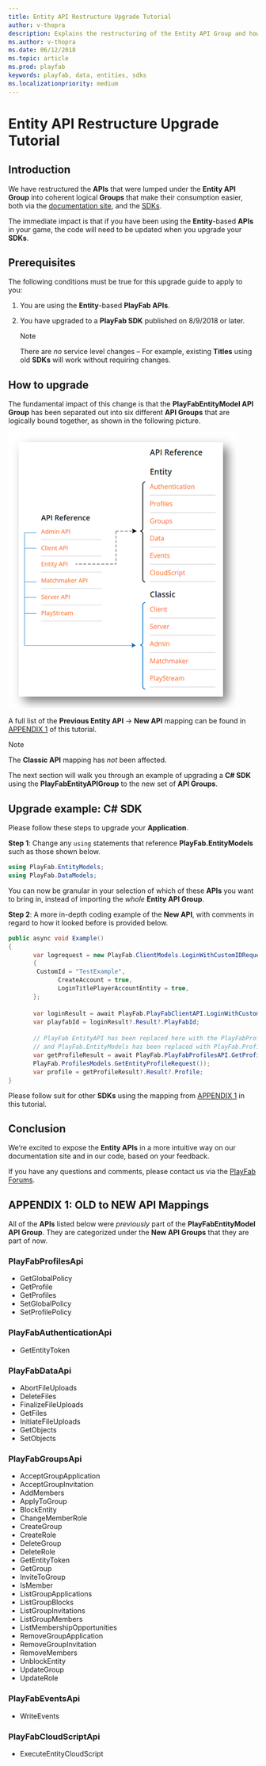```yaml
---
title: Entity API Restructure Upgrade Tutorial
author: v-thopra
description: Explains the restructuring of the Entity API Group and how to change your code accordingly.
ms.author: v-thopra
ms.date: 06/12/2018
ms.topic: article
ms.prod: playfab
keywords: playfab, data, entities, sdks
ms.localizationpriority: medium
---
```


# Entity API Restructure Upgrade Tutorial

## Introduction

We have restructured the **APIs** that were lumped under the **Entity API Group** into coherent logical **Groups** that make their consumption easier, both via the [documentation site](../../../api-references/index.md), and the [SDKs](../../../index.md?#pivot=documentation&panel=sdks).

The immediate impact is that if you have been using the **Entity**-based **APIs** in your game, the code will need to be updated when you upgrade your **SDKs**.

## Prerequisites

The following conditions must be true for this upgrade guide to apply to you:

1. You are using the **Entity**-based **PlayFab APIs**.
2. You have upgraded to a **PlayFab SDK** published on 8/9/2018 or later.

   > [!Note]
   > There are *no* service level changes – For example, existing **Titles** using old **SDKs** will work without requiring changes.

## How to upgrade

The fundamental impact of this change is that the **PlayFabEntityModel API Group** has been separated out into six different **API Groups** that are logically bound together, as shown in the following picture.

![Changes to PlayFabEntityModel API group](media/tutorials/changes-to-playfabentitymodel-api-group.png)

A full list of the **Previous Entity API** -> **New API** mapping can be found in [APPENDIX 1](#appendix-1-old-to-new-api-mappings) of this tutorial.

> [!Note]
> The **Classic API** mapping has *not* been affected.

The next section will walk you through an example of upgrading a **C# SDK** using the **PlayFabEntityAPIGroup** to the new set of **API Groups**.

## Upgrade example: C# SDK

Please follow these steps to upgrade your **Application**.

**Step 1**: Change any `using` statements that reference **PlayFab.EntityModels** such as those shown below.

```csharp
using PlayFab.EntityModels;
using PlayFab.DataModels;
```

You can now be granular in your selection of which of these **APIs** you want to bring in, instead of importing the *whole* **Entity API Group**.

**Step 2**: A more in-depth coding example of the **New API**, with comments in regard to how it looked before is provided below.

```csharp
public async void Example()
{
       var logrequest = new PlayFab.ClientModels.LoginWithCustomIDRequest
       {
       	CustomId = "TestExample",
              CreateAccount = true,
              LoginTitlePlayerAccountEntity = true,
       };

       var loginResult = await PlayFab.PlayFabClientAPI.LoginWithCustomIDAsync(logrequest);
       var playfabId = loginResult?.Result?.PlayFabId;

       // PlayFab EntityAPI has been replaced here with the PlayFabProfilesAPI
       // and PlayFab.EntityModels has been replaced with PlayFab.ProfileModels
       var getProfileResult = await PlayFab.PlayFabProfilesAPI.GetProfileAsync(new 
       PlayFab.ProfilesModels.GetEntityProfileRequest());
       var profile = getProfileResult?.Result?.Profile;
}
```

Please follow suit for other **SDKs** using the mapping from [APPENDIX 1](#appendix-1-old-to-new-api-mappings) in this tutorial.

## Conclusion

We’re excited to expose the **Entity APIs** in a more intuitive way on our documentation site and in our code, based on your feedback.

If you have any questions and comments, please contact us via the [PlayFab Forums](https://community.playfab.com/index.html).

## APPENDIX 1: OLD to NEW API Mappings

All of the **APIs** listed below were *previously* part of the **PlayFabEntityModel API Group**. They are categorized under the **New API Groups** that they are part of now.

### PlayFabProfilesApi

- GetGlobalPolicy
- GetProfile
- GetProfiles
- SetGlobalPolicy
- SetProfilePolicy  

### PlayFabAuthenticationApi

- GetEntityToken

### PlayFabDataApi

- AbortFileUploads
- DeleteFiles
- FinalizeFileUploads
- GetFiles
- InitiateFileUploads 
- GetObjects
- SetObjects

### PlayFabGroupsApi

- AcceptGroupApplication
- AcceptGroupInvitation
- AddMembers
- ApplyToGroup
- BlockEntity
- ChangeMemberRole
- CreateGroup
- CreateRole
- DeleteGroup
- DeleteRole
- GetEntityToken
- GetGroup
- InviteToGroup
- IsMember
- ListGroupApplications
- ListGroupBlocks
- ListGroupInvitations
- ListGroupMembers
- ListMembershipOpportunities
- RemoveGroupApplication
- RemoveGroupInvitation
- RemoveMembers
- UnblockEntity
- UpdateGroup
- UpdateRole

### PlayFabEventsApi

- WriteEvents

### PlayFabCloudScriptApi

- ExecuteEntityCloudScript
